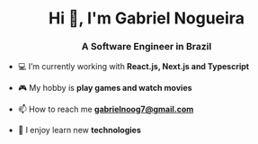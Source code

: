 <h1 align="center">Hi 👋, I'm Gabriel Nogueira</h1>
<h3 align="center">A Software Engineer in Brazil</h3>

<!-- - 💻 I’m currently working on [R2U](https://github.com/r2u-io) -->

- 💻 I’m currently working with **React.js, Next.js and Typescript**

<!-- - 🌱 I’m currently learning **NestJS** -->

- 🎮 My hobby is **play games and watch movies**

- 📫 How to reach me **gabrielnoog7@gmail.com**

<!-- - 🍃 I like observe **nature** -->

- 🚀 I enjoy learn new **technologies**

<br>
<!-- <p align="left">
  <img src="https://github-readme-stats.vercel.app/api?username=gabrielnogueirabr&show_icons=true&theme=tokyonight&locale=en&layout=compact" alt="gabrielnogueirabr" />
  <img src="https://github-readme-stats.vercel.app/api/top-langs?username=gabrielnogueirabr&show_icons=true&theme=tokyonight&locale=en&layout=compact" alt="gabrielnogueirabr" />
</p> -->
